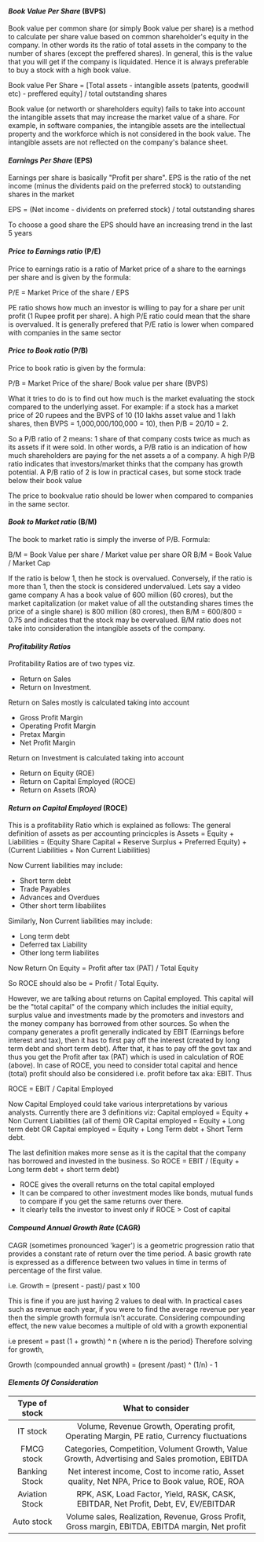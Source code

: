 #### _Book Value Per Share_ (BVPS)

Book value per common share (or simply Book value per share) is a method to calculate per share value based on common shareholder's equity in the company. In other words its the ratio of total assets in the company to the number of shares (except the preffered shares). In general, this is the value that you will get if the company is liquidated. Hence it is always preferable to buy a stock with a high book value.

Book value Per Share = [Total assets - intangible assets (patents, goodwill etc) - preffered equity] / total outstanding shares

Book value (or networth or shareholders equity) fails to take into account the intangible assets that may increase the market value of a share. For example, in software companies, the intangible assets are the intellectual property and the workforce which is not considered in the book value. The intangible assets are not reflected on the company's balance sheet.

#### _Earnings Per Share_ (EPS)

Earnings per share is basically "Profit per share". EPS is the ratio of the net income (minus the dividents paid on the preferred stock) to outstanding shares in the market

EPS = (Net income - dividents on preferred stock) / total outstanding shares

To choose a good share the EPS should have an increasing trend in the last 5 years

#### _Price to Earnings ratio_ (P/E)

Price to earnings ratio is a ratio of Market price of a share to the earnings per share and is given by the formula:

P/E = Market Price of the share / EPS

PE ratio shows how much an investor is willing to pay for a share per unit profit (1 Rupee profit per share). A high P/E ratio could mean that the share is overvalued. It is generally prefered that P/E ratio is lower when compared with companies in the same sector

#### _Price to Book ratio_ (P/B)

Price to book ratio is given by the formula:

P/B = Market Price of the share/ Book value per share (BVPS)

What it tries to do is to find out how much is the market evaluating the stock compared to the underlying asset. For example: if a stock has a market price of 20 rupees and the BVPS of 10 (10 lakhs asset value and 1 lakh shares, then BVPS = 1,000,000/100,000 = 10), then P/B = 20/10 = 2.

So a P/B ratio of 2 means: 1 share of that company costs twice as much as its assets if it were sold. In other words, a P/B ratio is an indication of how much shareholders are paying for the net assets a of a company. A high P/B ratio indicates that investors/market thinks that the company has growth potential. A P/B ratio of 2 is low in practical cases, but some stock trade below their book value

The price to bookvalue ratio should be lower when compared to companies in the same sector.

#### _Book to Market ratio_ (B/M)

The book to market ratio is simply the inverse of P/B. Formula:

B/M = Book Value per share / Market value per share OR
B/M = Book Value / Market Cap

If the ratio is below 1, then he stock is overvalued. Conversely, if the ratio is more than 1, then the stock is considered undervalued. Lets say a video game company A has a book value of 600 million (60 crores), but the market capitalization (or maket value of all the outstanding shares times the price of a single share) is 800 million (80 crores), then B/M = 600/800 = 0.75 and indicates that the stock may be overvalued. B/M ratio does not take into consideration the intangible assets of the company.

#### _Profitability Ratios_

Profitability Ratios are of two types viz.

- Return on Sales
- Return on Investment.

Return on Sales mostly is calculated taking into account

- Gross Profit Margin
- Operating Profit Margin
- Pretax Margin
- Net Profit Margin

Return on Investment is calculated taking into account

- Return on Equity (ROE)
- Return on Capital Employed (ROCE)
- Return on Assets (ROA)

#### _Return on Capital Employed_ (ROCE)

This is a profitability Ratio which is explained as follows:
The general definition of assets as per accounting princicples is
Assets = Equity + Liabilities
= (Equity Share Capital + Reserve Surplus + Preferred Equity) + (Current Liabilities + Non Current Liabilities)

Now Current liabilities may include:

- Short term debt
- Trade Payables
- Advances and Overdues
- Other short term libabilites

Similarly, Non Current liabilities may include:

- Long term debt
- Deferred tax Liability
- Other long term liabilites

Now Return On Equity = Profit after tax (PAT) / Total Equity

So ROCE should also be = Profit / Total Equity.

However, we are talking about returns on Capital employed. This capital will be the "total capital" of the company which includes the initial equity, surplus value and investments made by the promoters and investors and the money company has borrowed from other sources. So when the company generates a profit generally indicated by EBIT (Earnings before interest and tax), then it has to first pay off the interest (created by long term debt and short term debt). After that, it has to pay off the govt tax and thus you get the Profit after tax (PAT) which is used in calculation of ROE (above). In case of ROCE, you need to consider total capital and hence (total) profit should also be considered i.e. profit before tax aka: EBIT. Thus

ROCE = EBIT / Capital Employed

Now Capital Employed could take various interpretations by various analysts. Currently there are 3 definitions viz:
Capital employed = Equity + Non Current Liabilities (all of them) OR
Capital employed = Equity + Long term debt OR
Capital employed = Equity + Long Term debt + Short Term debt.

The last definition makes more sense as it is the capital that the company has borrowed and invested in the business.
So ROCE = EBIT / (Equity + Long term debt + short term debt)

- ROCE gives the overall returns on the total capital employed
- It can be compared to other investment modes like bonds, mutual funds to compare if you get the same returns over there.
- It clearly tells the investor to invest only if ROCE > Cost of capital

#### _Compound Annual Growth Rate_ (CAGR)

CAGR (sometimes pronounced 'kager') is a geometric progression ratio that provides a constant rate of return over the time period. A basic growth rate is expressed as a difference between two values in time in terms of percentage of the first value.

i.e. Growth = (present - past)/ past x 100

This is fine if you are just having 2 values to deal with. In practical cases such as revenue each year, if you were to find the average revenue per year then the simple growth formula isn't accurate. Considering compounding effect, the new value becomes a multiple of old with a growth exponential

i.e present = past (1 + growth) ^ n {where n is the period}
Therefore solving for growth,

Growth (compounded annual growth) = (present /past) ^ (1/n) - 1

#### _Elements Of Consideration_

| Type of stock |What to consider|
| :-----------: | :---------------: |
|IT stock|Volume, Revenue Growth, Operating profit, Operating Margin, PE ratio, Currency fluctuations |
|FMCG stock|Categories, Competition, Volument Growth, Value Growth, Advertising and Sales promotion, EBITDA|
|Banking Stock| Net interest income, Cost to income ratio, Asset quality, Net NPA, Price to Book value, ROE, ROA|
Aviation Stock| RPK, ASK, Load Factor, Yield, RASK, CASK, EBITDAR, Net Profit, Debt, EV, EV/EBITDAR|
|Auto stock| Volume sales, Realization, Revenue, Gross Profit, Gross margin, EBITDA, EBITDA margin, Net profit|
